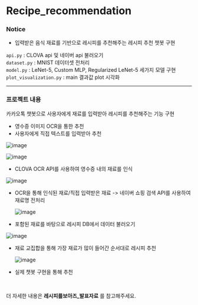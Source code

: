# Recipe_recommendation

### Notice
- 입력받은 음식 재료를 기반으로 레시피를 추천해주는 레시피 추천 챗봇 구현
  
```api.py``` : CLOVA api 및 네이버 api 불러오기 <br/>
```dataset.py``` : MNIST 데이터셋 전처리 <br/>
```model.py``` : LeNet-5, Custom MLP, Regularized LeNet-5 세가지 모델 구현 <br/>
```plot_visualization.py``` : main 결과값 plot 시각화 <br/>

----------------------------------------------------------------------

### 프로젝트 내용 </br>

카카오톡 챗봇으로 사용자에게 재료를 입력받아 레시피를 추천해주는 기능 구현
- 영수증 이미지 OCR을 통한 추천
- 사용자에게 직접 텍스트를 입력받아 추천

![image](https://github.com/Sunni-yoon/Recipe_recommendation/assets/118954283/39c6caeb-8477-4e25-93b4-6879df5d1c36)


![image](https://github.com/Sunni-yoon/Recipe_recommendation/assets/118954283/dfdbcf24-bd6e-481e-88b9-0eeb16fbedde)

- CLOVA OCR API를 사용하여 영수증 내의 재료를 인식

![image](https://github.com/Sunni-yoon/Recipe_recommendation/assets/118954283/e559d6e0-1b8d-4c7d-bf48-26600154928b)

- OCR을 통해 인식된 재료/직접 입력받은 재료 -> 네이버 쇼핑 검색 API를 사용하여 재료명 전처리

  ![image](https://github.com/Sunni-yoon/Recipe_recommendation/assets/118954283/2b0a7c99-9de7-41f3-8d84-7078d2977754)

- 포함된 재료를 바탕으로 레시피 DB에서 데이터 불러오기

![image](https://github.com/Sunni-yoon/Recipe_recommendation/assets/118954283/c7d0aa94-a1a5-45b4-a159-1475e757a21e)

- 재료 교집합을 통해 가장 재료가 많이 들어간 순서대로 레시피 추천

  ![image](https://github.com/Sunni-yoon/Recipe_recommendation/assets/118954283/af0d5a18-3537-4fa9-9ca3-97de44bb0abf)

- 실제 챗봇 구현을 통해 추천
<br/>

더 자세한 내용은 **레시피를보아즈_발표자료** 를 참고해주세요.

